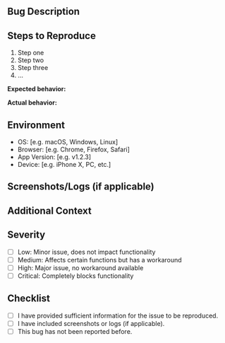 ## Bug Description

<!-- Provide a clear and concise description of the bug. Include any relevant details about what you expected to happen and what actually happened. -->

## Steps to Reproduce

<!-- List the steps to reproduce the bug. Provide as much detail as possible. -->

1. Step one
2. Step two
3. Step three
4. ...

**Expected behavior:**  
<!-- What you expected to happen. -->

**Actual behavior:**  
<!-- What actually happened. -->

## Environment

<!-- Include details about the environment where the bug occurred (OS, browser, app version, etc.). -->

- OS: [e.g. macOS, Windows, Linux]
- Browser: [e.g. Chrome, Firefox, Safari]
- App Version: [e.g. v1.2.3]
- Device: [e.g. iPhone X, PC, etc.]

## Screenshots/Logs (if applicable)

<!-- If applicable, add screenshots, videos, or logs to help explain the bug. -->

## Additional Context

<!-- Add any other context or information about the bug here, such as network conditions, timing, or user-specific details. -->

## Severity

<!-- How severe is the bug? -->

- [ ] Low: Minor issue, does not impact functionality
- [ ] Medium: Affects certain functions but has a workaround
- [ ] High: Major issue, no workaround available
- [ ] Critical: Completely blocks functionality

## Checklist

- [ ] I have provided sufficient information for the issue to be reproduced.
- [ ] I have included screenshots or logs (if applicable).
- [ ] This bug has not been reported before.
